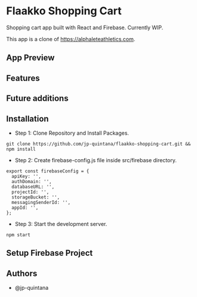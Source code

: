 # Flaakko Shopping Cart

Shopping cart app built with React and Firebase. Currently WIP.

This app is a clone of https://alphaleteathletics.com.

## App Preview

## Features

## Future additions

## Installation

 - Step 1: Clone Repository and Install Packages.
```
git clone https://github.com/jp-quintana/flaakko-shopping-cart.git && npm install
```
 - Step 2: Create firebase-config.js file inside src/firebase directory.
```
export const firebaseConfig = {
  apiKey: '',
  authDomain: '',
  databaseURL: '',
  projectId: '',
  storageBucket: '',
  messagingSenderId: '',
  appId: '',
};
```
 - Step 3: Start the development server.
```
npm start
```

## Setup Firebase Project

## Authors
- @jp-quintana